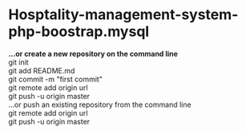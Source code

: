 # Hosptality-management-system-php-boostrap.mysql
<b>…or create a new repository on the command line</b><br>
git init<br>
git add README.md<br>
git commit -m "first commit"<br>
git remote add origin url<br>
git push -u origin master<br>
…or push an existing repository from the command line<br>
git remote add origin url<br>
git push -u origin master
